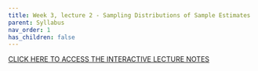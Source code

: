 ```yaml
---
title: Week 3, lecture 2 - Sampling Distributions of Sample Estimates
parent: Syllabus
nav_order: 1
has_children: false
---
```




[CLICK HERE TO ACCESS THE INTERACTIVE LECTURE NOTES](http://shiny.bio.nyu.edu/bs167/week_3_lecture_2/)
